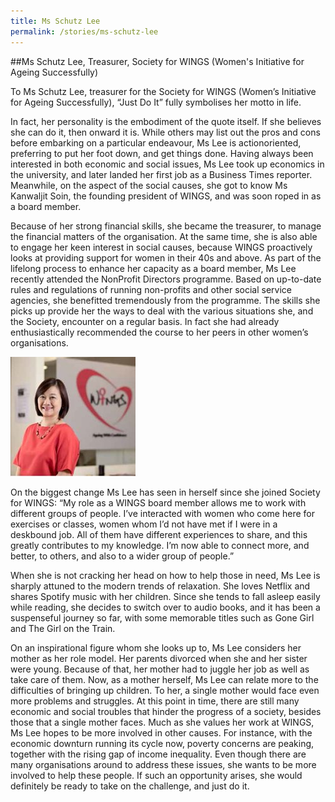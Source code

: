 ```yaml
---
title: Ms Schutz Lee
permalink: /stories/ms-schutz-lee
---
```


##Ms Schutz Lee, Treasurer, Society for WINGS (Women's Initiative for Ageing Successfully)

To Ms Schutz Lee, treasurer for the Society for WINGS (Women’s Initiative for Ageing Successfully), “Just Do It” fully symbolises her motto in life.

In fact, her personality is the embodiment of the quote itself. If she believes she can do it, then onward it is. While others may list out the pros and cons before embarking on a particular endeavour, Ms Lee is actionoriented, preferring to put her foot down, and get things done. Having always been interested in both economic and social issues, Ms Lee took up economics in the university, and later landed her first job as a Business Times reporter. Meanwhile, on the aspect of the social causes, she got to know Ms Kanwaljit Soin, the founding president of WINGS, and was soon roped in as a board member.

Because of her strong financial skills, she became the treasurer, to manage the financial matters of the organisation. At the same time, she is also able to engage her keen interest in social causes, because WINGS proactively looks at providing support for women in their 40s and above. As part of the lifelong process to enhance her capacity as a board member, Ms Lee recently attended the NonProfit Directors programme. Based on up-to-date rules and regulations of running non-profits and other social service agencies, she benefitted tremendously from the programme. The skills she picks up provide her the ways to deal with the various situations she, and the Society, encounter on a regular basis. In fact she had already enthusiastically recommended the course to her peers in other women’s organisations.

<img alt="Ms Schutz Lee" src="/images/stories/pages/ms-schutz-lee.jpg" style="width: 200px; height: 191px;" />

On the biggest change Ms Lee has seen in herself since she joined Society for WINGS: “My role as a WINGS board member allows me to work with different groups of people. I’ve interacted with women who come here for exercises or classes, women whom I’d not have met if I were in a deskbound job. All of them have different experiences to share, and this greatly contributes to my knowledge. I’m now able to connect more, and better, to others, and also to a wider group of people.”

When she is not cracking her head on how to help those in need, Ms Lee is sharply attuned to the modern trends of relaxation. She loves Netflix and shares Spotify music with her children. Since she tends to fall asleep easily while reading, she decides to switch over to audio books, and it has been a suspenseful journey so far, with some memorable titles such as Gone Girl and The Girl on the Train.

On an inspirational figure whom she looks up to, Ms Lee considers her mother as her role model. Her parents divorced when she and her sister were young. Because of that, her mother had to juggle her job as well as take care of them. Now, as a mother herself, Ms Lee can relate more to the difficulties of bringing up children. To her, a single mother would face even more problems and struggles. At this point in time, there are still many economic and social troubles that hinder the progress of a society,
besides those that a single mother faces. Much as she values her work at WINGS, Ms Lee hopes to be more involved in other causes. For instance, with the economic downturn running its cycle now, poverty concerns are peaking, together with the rising gap of income inequality. Even though there are many organisations around to address these issues, she wants to be more involved to help these people. If such an opportunity arises, she would definitely be ready to take on the challenge, and just do it.
